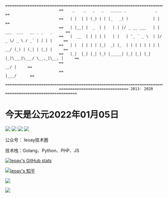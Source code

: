 ```
                        ===========================================================================
                        ==    _    _   _   _   _____ _             _                             ==
                        ==   | |  | | (_) | | |_   _( )           | |                            ==
                        ==   | |__| |  _  | |   | | |/ _ __ ___   | | ___  ___   __ _ _   _      ==
                        ==   |  __  | | | | |   | |   | '_ ` _ \  | |/ _ \/ _ \ / _` | | | |     ==
                        ==   | |  | | | | |_|  _| |_  | | | | | | | |  __/ (_) | (_| | |_| |     ==
                        ==   |_|  |_| |_| (_) |_____| |_| |_| |_| |_|\___|\___/ \__,_|\__, |     ==
                        ==                                                             __/ |     ==
                        ==                                                            |___/      ==
                        ===========================================================================
                        =============================== 2013- 2020 ================================
```

# 今天是公元2022年01月05日

[![](https://img.shields.io/badge/·兴趣：-black)](#) [![](https://img.shields.io/badge/口琴-blue)](#) [![](https://img.shields.io/badge/写作-blue)](#) [![](https://img.shields.io/badge/阅读-blue)](#)

公众号： leoay技术圈

技术栈：Golang、Python、PHP、JS


[![leoay's GitHub stats](https://github-readme-stats.vercel.app/api?username=leoay)](https://github.com/leoay/leoay)

[![leoay's 知乎](https://stats.justsong.cn/api/zhihu?username=leoay)](https://github.com/leoay/leoay)

[![](https://img.shields.io/static/v1?label=写作平台&message=公众号&color=black)](sss)

[![](https://img.shields.io/static/v1?label=写作平台&message=公众号&color=black)](sss)


